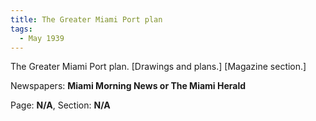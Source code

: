 ```yaml
---  
title: The Greater Miami Port plan  
tags:  
  - May 1939  
---  
```

  
The Greater Miami Port plan. [Drawings and plans.] [Magazine section.]  
  
Newspapers: **Miami Morning News or The Miami Herald**  
  
Page: **N/A**, Section: **N/A** 
